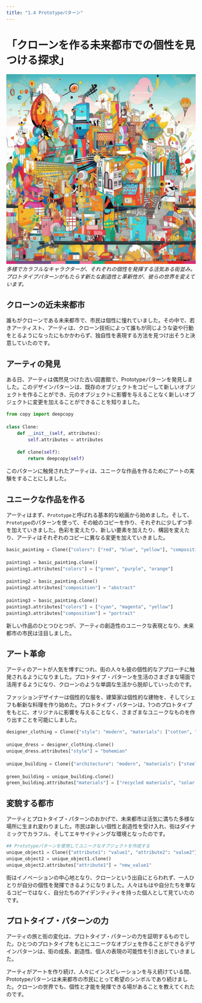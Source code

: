 ```yaml
---
title: "1.4 Prototypeパターン"
---
```


# 「クローンを作る未来都市での個性を見つける探求」
![](/images/20230327_gof/A_vibrant_cityscape_filled_with_diverse_colorful_charact_df.jpg)
*多様でカラフルなキャラクターが、それぞれの個性を発揮する活気ある街並み。プロトタイプパターンがもたらす新たな創造性と革新性が、彼らの世界を変えています。*
## クローンの近未来都市

誰もがクローンである未来都市で、市民は個性に憧れていました。その中で、若きアーティスト、アーティは、クローン技術によって誰もが同じような姿や行動をとるようになったにもかかわらず、独自性を表現する方法を見つけ出そうと決意していたのです。

## アーティの発見

ある日、アーティは偶然見つけた古い図書館で、Prototypeパターンを発見しました。このデザインパターンは、既存のオブジェクトをコピーして新しいオブジェクトを作ることができ、元のオブジェクトに影響を与えることなく新しいオブジェクトに変更を加えることができることを知りました。

```python
from copy import deepcopy

class Clone:
    def __init__(self, attributes):
        self.attributes = attributes

    def clone(self):
        return deepcopy(self)
```

このパターンに触発されたアーティは、ユニークな作品を作るためにアートの実験をすることにしました。

## ユニークな作品を作る

アーティはまず、`Prototype`と呼ばれる基本的な絵画から始めました。そして、`Prototype`のパターンを使って、その絵のコピーを作り、それぞれに少しずつ手を加えていきました。色彩を変えたり、新しい要素を加えたり、構図を変えたり、アーティはそれぞれのコピーに異なる変更を加えていきました。

```python
basic_painting = Clone({"colors": ["red", "blue", "yellow"], "composition": "landscape"})

painting1 = basic_painting.clone()
painting1.attributes["colors"] = ["green", "purple", "orange"]

painting2 = basic_painting.clone()
painting2.attributes["composition"] = "abstract"

painting3 = basic_painting.clone()
painting3.attributes["colors"] = ["cyan", "magenta", "yellow"]
painting3.attributes["composition"] = "portrait"
```

新しい作品のひとつひとつが、アーティの創造性のユニークな表現となり、未来都市の市民は注目しました。

## アート革命

アーティのアートが人気を博すにつれ、街の人々も彼の個性的なアプローチに触発されるようになりました。プロトタイプ・パターンを生活のさまざまな場面で活用するようになり、クローンのような単調な生活から脱却していったのです。

ファッションデザイナーは個性的な服を、建築家は個性的な建物を、そしてシェフも斬新な料理を作り始めた。プロトタイプ・パターンは、1つのプロトタイプをもとに、オリジナルに影響を与えることなく、さまざまなユニークなものを作り出すことを可能にしました。

```python
designer_clothing = Clone({"style": "modern", "materials": ["cotton", "silk"]})

unique_dress = designer_clothing.clone()
unique_dress.attributes["style"] = "bohemian"

unique_building = Clone({"architecture": "modern", "materials": ["steel", "glass"]})

green_building = unique_building.clone()
green_building.attributes["materials"] = ["recycled materials", "solar panels"]
```

## 変貌する都市

アーティとプロトタイプ・パターンのおかげで、未来都市は活気に満ちた多様な場所に生まれ変わりました。市民は新しい個性と創造性を受け入れ、街はダイナミックでカラフル、そしてエキサイティングな環境となったのです。


```python
## Prototypeパターンを使用してユニークなオブジェクトを作成する 
unique_object1 = Clone({"attribute1": "value1", "attribute2": "value2"})
unique_object2 = unique_object1.clone()
unique_object2.attributes["attribute1"] = "new_value1"
```

街はイノベーションの中心地となり、クローンという出自にとらわれず、一人ひとりが自分の個性を発揮できるようになりました。人々はもはや自分たちを単なるコピーではなく、自分たちのアイデンティティを持った個人として見ていたのです。

## プロトタイプ・パターンの力

アーティの旅と街の変化は、プロトタイプ・パターンの力を証明するものでした。ひとつのプロトタイプをもとにユニークなオブジェを作ることができるデザインパターンは、街の成長、創造性、個人の表現の可能性を引き出していきました。

アーティがアートを作り続け、人々にインスピレーションを与え続けている間、Prototypeパターンは未来都市の市民にとって希望のシンボルであり続けました。クローンの世界でも、個性と才能を発揮できる場があることを教えてくれたのです。